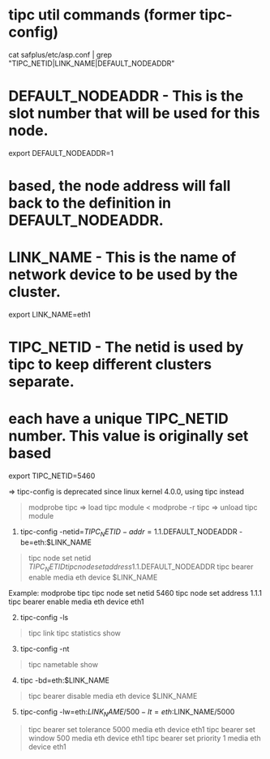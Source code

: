 # tipc util commands (former tipc-config)

cat safplus/etc/asp.conf | grep "TIPC_NETID\|LINK_NAME\|DEFAULT_NODEADDR"
# DEFAULT_NODEADDR - This is the slot number that will be used for this node.
export DEFAULT_NODEADDR=1
# based, the node address will fall back to the definition in DEFAULT_NODEADDR.
# LINK_NAME - This is the name of network device to be used by the cluster.
export LINK_NAME=eth1
# TIPC_NETID - The netid is used by tipc to keep different clusters separate.
# each have a unique TIPC_NETID number.  This value is originally set based 
export TIPC_NETID=5460

=> tipc-config is deprecated since linux kernel 4.0.0, using tipc instead

> modprobe tipc      => load tipc module
< modprobe -r tipc   => unload tipc module

1. tipc-config -netid=$TIPC_NETID -addr=1.1.$DEFAULT_NODEADDR -be=eth:$LINK_NAME
> tipc node set netid $TIPC_NETID
> tipc node set address 1.1.$DEFAULT_NODEADDR
> tipc bearer enable media eth device $LINK_NAME

Example:
modprobe tipc
tipc node set netid 5460
tipc node set address 1.1.1
tipc bearer enable media eth device eth1

2. tipc-config -ls
> tipc link tipc statistics show

3. tipc-config -nt
> tipc nametable show

4. tipc -bd=eth:$LINK_NAME
> tipc bearer disable media eth device $LINK_NAME

5. tipc-config -lw=eth:$LINK_NAME/500 -lt=eth:$LINK_NAME/5000
> tipc bearer set tolerance 5000 media eth device eth1
> tipc bearer set window 500 media eth device eth1
> tipc bearer set priority 1 media eth device eth1


